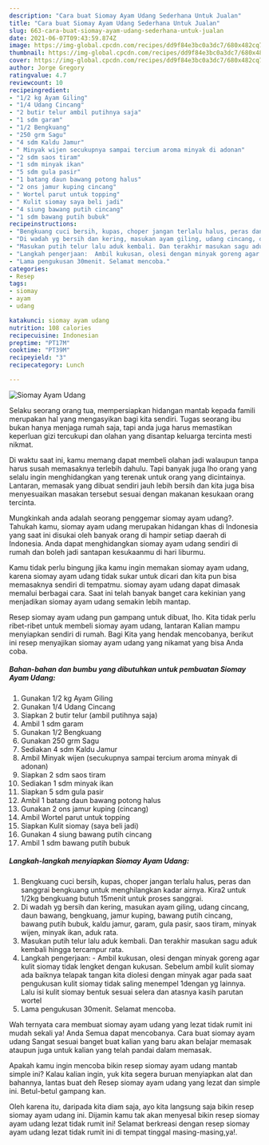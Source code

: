 ```yaml
---
description: "Cara buat Siomay Ayam Udang Sederhana Untuk Jualan"
title: "Cara buat Siomay Ayam Udang Sederhana Untuk Jualan"
slug: 663-cara-buat-siomay-ayam-udang-sederhana-untuk-jualan
date: 2021-06-07T09:43:59.874Z
image: https://img-global.cpcdn.com/recipes/dd9f84e3bc0a3dc7/680x482cq70/siomay-ayam-udang-foto-resep-utama.jpg
thumbnail: https://img-global.cpcdn.com/recipes/dd9f84e3bc0a3dc7/680x482cq70/siomay-ayam-udang-foto-resep-utama.jpg
cover: https://img-global.cpcdn.com/recipes/dd9f84e3bc0a3dc7/680x482cq70/siomay-ayam-udang-foto-resep-utama.jpg
author: Jorge Gregory
ratingvalue: 4.7
reviewcount: 10
recipeingredient:
- "1/2 kg Ayam Giling"
- "1/4 Udang Cincang"
- "2 butir telur ambil putihnya saja"
- "1 sdm garam"
- "1/2 Bengkuang"
- "250 grm Sagu"
- "4 sdm Kaldu Jamur"
- " Minyak wijen secukupnya sampai tercium aroma minyak di adonan"
- "2 sdm saos tiram"
- "1 sdm minyak ikan"
- "5 sdm gula pasir"
- "1 batang daun bawang potong halus"
- "2 ons jamur kuping cincang"
- " Wortel parut untuk topping"
- " Kulit siomay saya beli jadi"
- "4 siung bawang putih cincang"
- "1 sdm bawang putih bubuk"
recipeinstructions:
- "Bengkuang cuci bersih, kupas, choper jangan terlalu halus, peras dan sanggrai bengkuang untuk menghilangkan kadar airnya. Kira2 untuk 1/2kg bengkuang butuh 15menit untuk proses sanggrai."
- "Di wadah yg bersih dan kering, masukan ayam giling, udang cincang, daun bawang, bengkuang, jamur kuping, bawang putih cincang, bawang putih bubuk, kaldu jamur, garam, gula pasir, saos tiram, minyak wijen, minyak ikan, aduk rata."
- "Masukan putih telur lalu aduk kembali. Dan terakhir masukan sagu aduk kembali hingga tercampur rata."
- "Langkah pengerjaan:  Ambil kukusan, olesi dengan minyak goreng agar kulit siomay tidak lengket dengan kukusan. Sebelum ambil kulit siomay ada baiknya telapak tangan kita diolesi dengan minyak agar pada saat pengukusan kulit siomay tidak saling menempel 1dengan yg lainnya. Lalu isi kulit siomay bentuk sesuai selera dan atasnya kasih parutan wortel"
- "Lama pengukusan 30menit. Selamat mencoba."
categories:
- Resep
tags:
- siomay
- ayam
- udang

katakunci: siomay ayam udang 
nutrition: 108 calories
recipecuisine: Indonesian
preptime: "PT17M"
cooktime: "PT39M"
recipeyield: "3"
recipecategory: Lunch

---
```



![Siomay Ayam Udang](https://img-global.cpcdn.com/recipes/dd9f84e3bc0a3dc7/680x482cq70/siomay-ayam-udang-foto-resep-utama.jpg)

Selaku seorang orang tua, mempersiapkan hidangan mantab kepada famili merupakan hal yang mengasyikan bagi kita sendiri. Tugas seorang ibu bukan hanya menjaga rumah saja, tapi anda juga harus memastikan keperluan gizi tercukupi dan olahan yang disantap keluarga tercinta mesti nikmat.

Di waktu  saat ini, kamu memang dapat membeli olahan jadi walaupun tanpa harus susah memasaknya terlebih dahulu. Tapi banyak juga lho orang yang selalu ingin menghidangkan yang terenak untuk orang yang dicintainya. Lantaran, memasak yang dibuat sendiri jauh lebih bersih dan kita juga bisa menyesuaikan masakan tersebut sesuai dengan makanan kesukaan orang tercinta. 



Mungkinkah anda adalah seorang penggemar siomay ayam udang?. Tahukah kamu, siomay ayam udang merupakan hidangan khas di Indonesia yang saat ini disukai oleh banyak orang di hampir setiap daerah di Indonesia. Anda dapat menghidangkan siomay ayam udang sendiri di rumah dan boleh jadi santapan kesukaanmu di hari liburmu.

Kamu tidak perlu bingung jika kamu ingin memakan siomay ayam udang, karena siomay ayam udang tidak sukar untuk dicari dan kita pun bisa memasaknya sendiri di tempatmu. siomay ayam udang dapat dimasak memalui berbagai cara. Saat ini telah banyak banget cara kekinian yang menjadikan siomay ayam udang semakin lebih mantap.

Resep siomay ayam udang pun gampang untuk dibuat, lho. Kita tidak perlu ribet-ribet untuk membeli siomay ayam udang, lantaran Kalian mampu menyiapkan sendiri di rumah. Bagi Kita yang hendak mencobanya, berikut ini resep menyajikan siomay ayam udang yang nikamat yang bisa Anda coba.

<!--inarticleads1-->

##### Bahan-bahan dan bumbu yang dibutuhkan untuk pembuatan Siomay Ayam Udang:

1. Gunakan 1/2 kg Ayam Giling
1. Gunakan 1/4 Udang Cincang
1. Siapkan 2 butir telur (ambil putihnya saja)
1. Ambil 1 sdm garam
1. Gunakan 1/2 Bengkuang
1. Gunakan 250 grm Sagu
1. Sediakan 4 sdm Kaldu Jamur
1. Ambil  Minyak wijen (secukupnya sampai tercium aroma minyak di adonan)
1. Siapkan 2 sdm saos tiram
1. Sediakan 1 sdm minyak ikan
1. Siapkan 5 sdm gula pasir
1. Ambil 1 batang daun bawang potong halus
1. Gunakan 2 ons jamur kuping (cincang)
1. Ambil  Wortel parut untuk topping
1. Siapkan  Kulit siomay (saya beli jadi)
1. Gunakan 4 siung bawang putih cincang
1. Ambil 1 sdm bawang putih bubuk




<!--inarticleads2-->

##### Langkah-langkah menyiapkan Siomay Ayam Udang:

1. Bengkuang cuci bersih, kupas, choper jangan terlalu halus, peras dan sanggrai bengkuang untuk menghilangkan kadar airnya. Kira2 untuk 1/2kg bengkuang butuh 15menit untuk proses sanggrai.
1. Di wadah yg bersih dan kering, masukan ayam giling, udang cincang, daun bawang, bengkuang, jamur kuping, bawang putih cincang, bawang putih bubuk, kaldu jamur, garam, gula pasir, saos tiram, minyak wijen, minyak ikan, aduk rata.
1. Masukan putih telur lalu aduk kembali. Dan terakhir masukan sagu aduk kembali hingga tercampur rata.
1. Langkah pengerjaan:  - Ambil kukusan, olesi dengan minyak goreng agar kulit siomay tidak lengket dengan kukusan. Sebelum ambil kulit siomay ada baiknya telapak tangan kita diolesi dengan minyak agar pada saat pengukusan kulit siomay tidak saling menempel 1dengan yg lainnya. Lalu isi kulit siomay bentuk sesuai selera dan atasnya kasih parutan wortel
1. Lama pengukusan 30menit. Selamat mencoba.




Wah ternyata cara membuat siomay ayam udang yang lezat tidak rumit ini mudah sekali ya! Anda Semua dapat mencobanya. Cara buat siomay ayam udang Sangat sesuai banget buat kalian yang baru akan belajar memasak ataupun juga untuk kalian yang telah pandai dalam memasak.

Apakah kamu ingin mencoba bikin resep siomay ayam udang mantab simple ini? Kalau kalian ingin, yuk kita segera buruan menyiapkan alat dan bahannya, lantas buat deh Resep siomay ayam udang yang lezat dan simple ini. Betul-betul gampang kan. 

Oleh karena itu, daripada kita diam saja, ayo kita langsung saja bikin resep siomay ayam udang ini. Dijamin kamu tak akan menyesal bikin resep siomay ayam udang lezat tidak rumit ini! Selamat berkreasi dengan resep siomay ayam udang lezat tidak rumit ini di tempat tinggal masing-masing,ya!.

